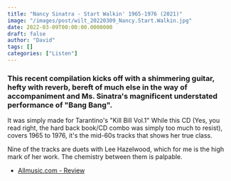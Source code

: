```yaml
---
title: "Nancy Sinatra - Start Walkin' 1965-1976 (2021)"
image: "/images/post/wilt_20220309_Nancy.Start.Walkin.jpg"
date: 2022-03-09T00:00:00.0000000
draft: false
author: "David"
tags: []
categories: ["Listen"]
---
```

### This recent compilation kicks off with a shimmering guitar, hefty with reverb, bereft of much else in the way of accompaniment and Ms. Sinatra's magnificent understated performance of "Bang Bang".

 It was simply made for Tarantino's "Kill Bill Vol.1" While this CD (Yes, you read right, the hard back book/CD combo was simply too much to resist), covers 1965 to 1976, it's the mid-60s tracks that shows her true class.

 Nine of the tracks are duets with Lee Hazelwood, which for me is the high mark of her work. The chemistry between them is palpable.

-  [Allmusic.com - Review](https://www.allmusic.com/album/start-walkin-1965-1976-mw0003442919)